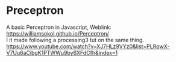 # Preceptron
A basic Perceptron in Javascript, Weblink:  https://williamsokol.github.io/Perceptron/ <br />
I it made following a processing3 tut on the same thing. <br />
https://www.youtube.com/watch?v=XJ7HLz9VYz0&list=PLRqwX-V7Uu6aCibgK1PTWWu9by6XFdCfh&index=1 <br />
